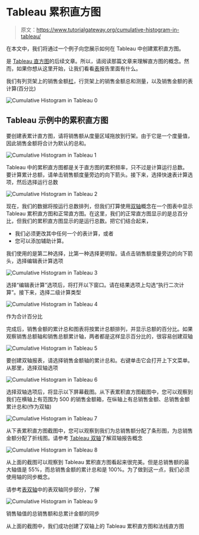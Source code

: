 # Tableau 累积直方图

> 原文：<https://www.tutorialgateway.org/cumulative-histogram-in-tableau/>

在本文中，我们将通过一个例子向您展示如何在 Tableau 中创建累积直方图。

是 [Tableau 直方图](https://www.tutorialgateway.org/tableau-histogram/)的后续文章。所以，请阅读那篇文章来理解直方图的概念。然而，如果你想从这里开始，让我们看看[表](https://www.tutorialgateway.org/tableau/)报告里面有什么。

我们有列货架上的销售金额[栏](https://www.tutorialgateway.org/tableau-bins/)，行货架上的销售金额总和测量，以及销售金额的表计算(百分比)

![Cumulative Histogram in Tableau 0](img/3dc8510e79b71ea36bc20bfe8b87e8e5.png)

## Tableau 示例中的累积直方图

要创建表累计直方图，请将销售额从度量区域拖放到行架。由于它是一个度量值，因此销售金额将合计为默认的总和。

![Cumulative Histogram in Tableau 1](img/d875f59f5e8fd89e8cb252b4b3c56726.png)

Tableau 中的累积直方图都是关于直方图的累积频率，只不过是计算运行总数。要计算累计总额，请单击销售额度量旁边的向下箭头。接下来，选择快速表计算选项，然后选择运行总数

![Cumulative Histogram in Tableau 2](img/92abb771c555b1f3a574f344cb1a9235.png)

现在，我们的数据将按运行总数排列，但我们打算使用[双轴](https://www.tutorialgateway.org/tableau-dual-axis/)概念在一个图表中显示 Tableau 累积直方图和正常直方图。在这里，我们的正常直方图显示的是总百分比，但我们的累积直方图显示的是运行总数。把它们结合起来，

*   我们必须更改其中任何一个的表计算，或者
*   您可以添加辅助计算。

我们使用的是第二种选择，比第一种选择更明智。请点击销售额度量旁边的向下箭头，选择编辑表计算选项

![Cumulative Histogram in Tableau 3](img/57afa87779ea5a53a5405ce36e15c464.png)

选择“编辑表计算”选项后，将打开以下窗口。请在结果选项上勾选“执行二次计算”。接下来，选择二级计算类型

![Cumulative Histogram in Tableau 4](img/595852fe6cb29463ed7fc551d31956a0.png)

作为合计百分比

完成后，销售金额的累计总和图表将按累计总额排列，并显示总额的百分比。如果观察销售总额轴和销售总额累计轴，两者都是这样显示百分比的，很容易创建双轴

![Cumulative Histogram in Tableau 5](img/beb12ba98d635730957df66bb0d11d68.png)

要创建双轴报表，请选择销售金额轴的累计总和。右键单击它会打开上下文菜单。从那里，选择双轴选项

![Cumulative Histogram in Tableau 6](img/b81277b35dd28ba9a3fd6207b63fa373.png)

选择双轴选项后，将显示以下屏幕截图。从下表累积直方图截图中，您可以观察到我们在横轴上有范围为 500 的销售金额箱，在纵轴上有总销售金额、总销售金额累计总和(作为双轴)

![Cumulative Histogram in Tableau 7](img/5fe2158feb55576d19a3fe31910dc5d6.png)

从下表累积直方图截图中，您可以观察到我们为总销售额分配了条形图，为总销售金额分配了折线图。请参考 [Tableau 双轴](https://www.tutorialgateway.org/tableau-dual-axis/)了解双轴报告概念

![Cumulative Histogram in Tableau 8](img/bcd845a235377710d25e716614b0d6a2.png)

从上面的截图可以观察到 Tableau 累积直方图看起来很完美。但是总销售额的最大轴值是 55%，而总销售金额的累计总和是 100%。为了做到这一点，我们必须使用轴的同步概念。

请参考[表双轴](https://www.tutorialgateway.org/tableau-dual-axis/)中的表双轴同步部分，了解

![Cumulative Histogram in Tableau 9](img/a644a0f8a8f4ff05c9e000a5abbac41e.png)

销售轴值的总销售额和总累计金额的同步

从上面的截图中，我们成功创建了双轴上的 Tableau 累积直方图和法线直方图